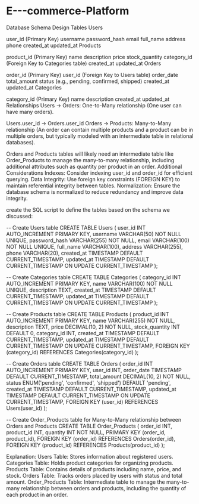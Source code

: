 # E---commerce-Platform

Database Schema Design
Tables
Users

user_id (Primary Key)
username
password_hash
email
full_name
address
phone
created_at
updated_at
Products

product_id (Primary Key)
name
description
price
stock_quantity
category_id (Foreign Key to Categories table)
created_at
updated_at
Orders

order_id (Primary Key)
user_id (Foreign Key to Users table)
order_date
total_amount
status (e.g., pending, confirmed, shipped)
created_at
updated_at
Categories

category_id (Primary Key)
name
description
created_at
updated_at
Relationships
Users -> Orders: One-to-Many relationship (One user can have many orders).

Users.user_id -> Orders.user_id
Orders -> Products: Many-to-Many relationship (An order can contain multiple products and a product can be in multiple orders, but typically modeled with an intermediate table in relational databases).

Orders and Products tables will likely need an intermediate table like Order_Products to manage the many-to-many relationship, including additional attributes such as quantity per product in an order.
Additional Considerations
Indexes: Consider indexing user_id and order_id for efficient querying.
Data Integrity: Use foreign key constraints (FOREIGN KEY) to maintain referential integrity between tables.
Normalization: Ensure the database schema is normalized to reduce redundancy and improve data integrity.



create the SQL script to define the tables based on the schema we discussed:

-- Create Users table
CREATE TABLE Users (
    user_id INT AUTO_INCREMENT PRIMARY KEY,
    username VARCHAR(50) NOT NULL UNIQUE,
    password_hash VARCHAR(255) NOT NULL,
    email VARCHAR(100) NOT NULL UNIQUE,
    full_name VARCHAR(100),
    address VARCHAR(255),
    phone VARCHAR(20),
    created_at TIMESTAMP DEFAULT CURRENT_TIMESTAMP,
    updated_at TIMESTAMP DEFAULT CURRENT_TIMESTAMP ON UPDATE CURRENT_TIMESTAMP
);

-- Create Categories table
CREATE TABLE Categories (
    category_id INT AUTO_INCREMENT PRIMARY KEY,
    name VARCHAR(100) NOT NULL UNIQUE,
    description TEXT,
    created_at TIMESTAMP DEFAULT CURRENT_TIMESTAMP,
    updated_at TIMESTAMP DEFAULT CURRENT_TIMESTAMP ON UPDATE CURRENT_TIMESTAMP
);

-- Create Products table
CREATE TABLE Products (
    product_id INT AUTO_INCREMENT PRIMARY KEY,
    name VARCHAR(255) NOT NULL,
    description TEXT,
    price DECIMAL(10, 2) NOT NULL,
    stock_quantity INT DEFAULT 0,
    category_id INT,
    created_at TIMESTAMP DEFAULT CURRENT_TIMESTAMP,
    updated_at TIMESTAMP DEFAULT CURRENT_TIMESTAMP ON UPDATE CURRENT_TIMESTAMP,
    FOREIGN KEY (category_id) REFERENCES Categories(category_id)
);

-- Create Orders table
CREATE TABLE Orders (
    order_id INT AUTO_INCREMENT PRIMARY KEY,
    user_id INT,
    order_date TIMESTAMP DEFAULT CURRENT_TIMESTAMP,
    total_amount DECIMAL(10, 2) NOT NULL,
    status ENUM('pending', 'confirmed', 'shipped') DEFAULT 'pending',
    created_at TIMESTAMP DEFAULT CURRENT_TIMESTAMP,
    updated_at TIMESTAMP DEFAULT CURRENT_TIMESTAMP ON UPDATE CURRENT_TIMESTAMP,
    FOREIGN KEY (user_id) REFERENCES Users(user_id)
);

-- Create Order_Products table for Many-to-Many relationship between Orders and Products
CREATE TABLE Order_Products (
    order_id INT,
    product_id INT,
    quantity INT NOT NULL,
    PRIMARY KEY (order_id, product_id),
    FOREIGN KEY (order_id) REFERENCES Orders(order_id),
    FOREIGN KEY (product_id) REFERENCES Products(product_id)
);


Explanation:
Users Table: Stores information about registered users.
Categories Table: Holds product categories for organizing products.
Products Table: Contains details of products including name, price, and stock.
Orders Table: Tracks orders placed by users with status and total amount.
Order_Products Table: Intermediate table to manage the many-to-many relationship between orders and products, including the quantity of each product in an order.
